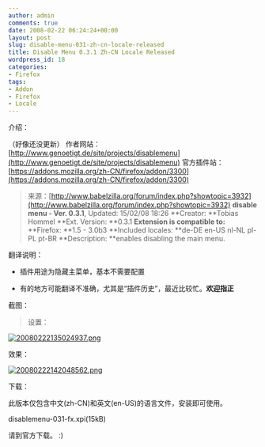 ```yaml
---
author: admin
comments: true
date: 2008-02-22 06:24:24+00:00
layout: post
slug: disable-menu-031-zh-cn-locale-released
title: Disable Menu 0.3.1 Zh-CN Locale Released
wordpress_id: 18
categories:
- Firefox
tags:
- Addon
- Firefox
- Locale
---
```


[](http://greenmoon55.com/wp-content/uploads/2008/02/20080222142048562.png)介绍：

（好像还没更新）
作者网站：[http://www.genoetigt.de/site/projects/disablemenu](http://www.genoetigt.de/site/projects/disablemenu)
官方插件站：[https://addons.mozilla.org/zh-CN/firefox/addon/3300](https://addons.mozilla.org/zh-CN/firefox/addon/3300)


> 来源：[http://www.babelzilla.org/forum/index.php?showtopic=3932](http://www.babelzilla.org/forum/index.php?showtopic=3932)
**disable menu - Ver. 0.3.1**, Updated: 15/02/08 18:26
**Creator: **Tobias Hommel
**Ext. Version: **0.3.1
**Extension is compatible to:**
**Firefox: **1.5 - 3.0b3
**Included locales: **de-DE en-US nl-NL pl-PL pt-BR
**Description: **enables disabling the main menu.


翻译说明：



	
  * 插件用途为隐藏主菜单，基本不需要配置

	
  * 有的地方可能翻译不准确，尤其是“插件历史”，最近比较忙。**欢迎指正**


截图：


> 设置：

[![20080222135024937.png](http://greenmoon55.com/wp-content/uploads/2008/02/20080222135024937.thumbnail.png)](http://greenmoon55.com/wp-content/uploads/2008/02/20080222135024937.png)

效果：

[![20080222142048562.png](http://greenmoon55.com/wp-content/uploads/2008/02/20080222142048562.thumbnail.png)](http://greenmoon55.com/wp-content/uploads/2008/02/20080222142048562.png)


下载：

此版本仅包含中文(zh-CN)和英文(en-US)的语言文件，安装即可使用。

disablemenu-031-fx.xpi(15kB)

请到官方下载。 :)
